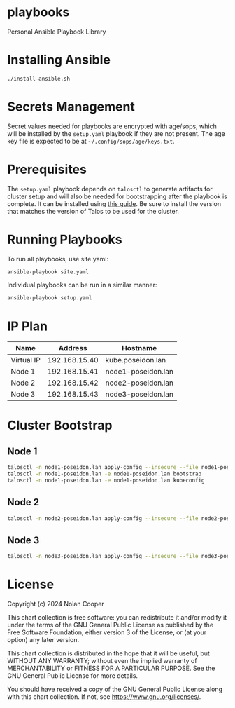 # playbooks
Personal Ansible Playbook Library

# Installing Ansible
```bash
./install-ansible.sh
```

# Secrets Management
Secret values needed for playbooks are encrypted with age/sops,
which will be installed by the `setup.yaml` playbook if they are not present.
The age key file is expected to be at `~/.config/sops/age/keys.txt`.

# Prerequisites
The `setup.yaml` playbook depends on `talosctl` to generate artifacts for cluster setup
and will also be needed for bootstrapping after the playbook is complete. It can be installed
using [this guide](https://www.talos.dev/v1.9/talos-guides/install/talosctl/). Be sure to install
the version that matches the version of Talos to be used for the cluster.

# Running Playbooks
To run all playbooks, use site.yaml:
```bash
ansible-playbook site.yaml
```

Individual playbooks can be run in a similar manner:
```bash
ansible-playbook setup.yaml
```
# IP Plan
| Name       | Address       | Hostname           |
|------------|---------------|--------------------|
| Virtual IP | 192.168.15.40 | kube.poseidon.lan  |
| Node 1     | 192.168.15.41 | node1-poseidon.lan |
| Node 2     | 192.168.15.42 | node2-poseidon.lan |
| Node 3     | 192.168.15.43 | node3-poseidon.lan |

# Cluster Bootstrap
## Node 1
```bash
talosctl -n node1-poseidon.lan apply-config --insecure --file node1-poseidon.yaml
talosctl -n node1-poseidon.lan -e node1-poseidon.lan bootstrap
talosctl -n node1-poseidon.lan -e node1-poseidon.lan kubeconfig
```

## Node 2
```bash
talosctl -n node2-poseidon.lan apply-config --insecure --file node2-poseidon.yaml
```

## Node 3
```bash
talosctl -n node3-poseidon.lan apply-config --insecure --file node3-poseidon.yaml
```

# License

Copyright (c) 2024 Nolan Cooper

This chart collection is free software: you can redistribute it and/or modify
it under the terms of the GNU General Public License as published by
the Free Software Foundation, either version 3 of the License, or
(at your option) any later version.

This chart collection is distributed in the hope that it will be useful,
but WITHOUT ANY WARRANTY; without even the implied warranty of
MERCHANTABILITY or FITNESS FOR A PARTICULAR PURPOSE.  See the
GNU General Public License for more details.

You should have received a copy of the GNU General Public License
along with this chart collection.  If not, see <https://www.gnu.org/licenses/>.
